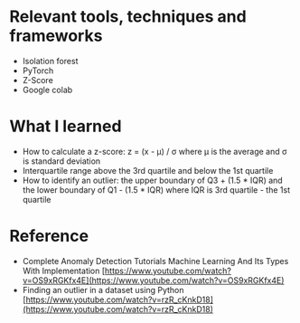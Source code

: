 # Relevant tools, techniques and frameworks
- Isolation forest
- PyTorch
- Z-Score 
- Google colab

# What I learned
- How to calculate a z-score: z = (x - μ) / σ where μ is the average and σ is standard deviation
- Interquartile range above the 3rd quartile and below the 1st quartile
- How to identify an outlier: the upper boundary of Q3 + (1.5 * IQR) and the lower boundary of Q1 - (1.5 * IQR) where IQR is 3rd quartile - the 1st quartile 

# Reference
- Complete Anomaly Detection Tutorials Machine Learning And Its Types With Implementation [https://www.youtube.com/watch?v=OS9xRGKfx4E](https://www.youtube.com/watch?v=OS9xRGKfx4E)
- Finding an outlier in a dataset using Python [https://www.youtube.com/watch?v=rzR_cKnkD18](https://www.youtube.com/watch?v=rzR_cKnkD18)
